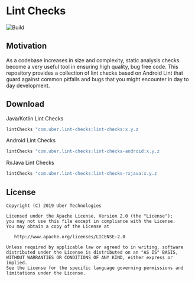 # Lint Checks 

![Build](https://github.com/uber/lint-checks/workflows/CI/badge.svg)

## Motivation

As a codebase increases in size and complexity, static analysis checks become a very useful tool in ensuring high quality, bug free code. This repository provides a collection of lint checks based on Android Lint that guard against common pitfalls and bugs that you might encounter in day to day development.

## Download

Java/Kotlin Lint Checks

```groovy
lintChecks "com.uber.lint-checks:lint-checks:x.y.z
```

Android Lint Checks

```groovy
lintChecks "com.uber.lint-checks:lint-checks-android:x.y.z
```
RxJava Lint Checks

```groovy
lintChecks "com.uber.lint-checks:lint-checks-rxjava:x.y.z
```

## License

    Copyright (C) 2019 Uber Technologies

    Licensed under the Apache License, Version 2.0 (the "License");
    you may not use this file except in compliance with the License.
    You may obtain a copy of the License at

       http://www.apache.org/licenses/LICENSE-2.0

    Unless required by applicable law or agreed to in writing, software
    distributed under the License is distributed on an "AS IS" BASIS,
    WITHOUT WARRANTIES OR CONDITIONS OF ANY KIND, either express or implied.
    See the License for the specific language governing permissions and
    limitations under the License.

